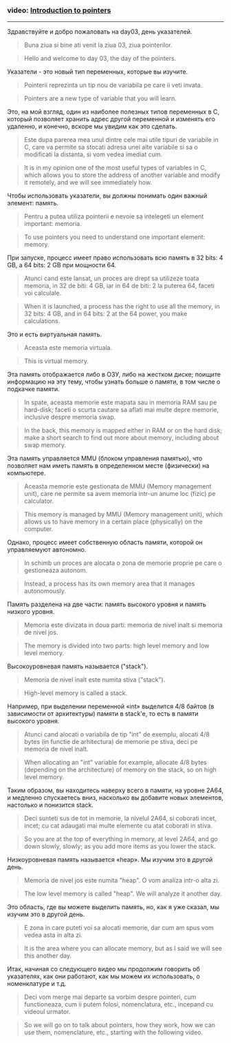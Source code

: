 ### video: [Introduction to pointers](https://youtu.be/lxpt8AVQ5Kc) ###

---

Здравствуйте и добро пожаловать на day03, день указателей.
> Buna ziua si bine ati venit la ziua 03, ziua pointerilor.

> Hello and welcome to day 03, the day of the pointers.

Указатели - это новый тип переменных, которые вы изучите.
> Pointerii reprezinta un tip nou de variabila pe care ii veti invata.

> Pointers are a new type of variable that you will learn.

Это, на мой взгляд, один из наиболее полезных типов переменных в C, который позволяет хранить адрес другой переменной и изменять его удаленно, и конечно, вскоре мы увидим как это сделать.
> Este dupa parerea mea unul dintre cele mai utile tipuri de variabile in C, care va permite sa stocati adresa unei alte variabile si sa o modificati la distanta, si vom vedea imediat cum.

> It is in my opinion one of the most useful types of variables in C, which allows you to store the address of another variable and modify it remotely, and we will see immediately how.

Чтобы использовать указатели, вы должны понимать один важный элемент: память.
> Pentru a putea utiliza pointerii e nevoie sa intelegeti un element important: memoria.

> To use pointers you need to understand one important element: memory.

При запуске, процесс имеет право использовать всю память в 32 bits: 4 GB, а 64 bits: 2 GB при мощности 64.
> Atunci cand este lansat, un proces are drept sa utilizeze toata memoria, in 32 de biti: 4 GB, iar in 64 de biti: 2 la puterea 64, faceti voi calculale.

> When it is launched, a process has the right to use all the memory, in 32 bits: 4 GB, and in 64 bits: 2 at the 64 power, you make calculations.

Это и есть виртуальная память.
> Aceasta este memoria virtuala.

> This is virtual memory.

Эта память отображается либо в ОЗУ, либо на жестком диске; поищите информацию на эту тему, чтобы узнать больше о памяти, в том числе о подкачке памяти.
> In spate, aceasta memorie este mapata sau in memoria RAM sau pe hard-disk; faceti o scurta cautare sa aflati mai multe depre memorie, inclusive despre memoria swap.

> In the back, this memory is mapped either in RAM or on the hard disk; make a short search to find out more about memory, including about swap memory.

Эта память управляется MMU (блоком управления памятью), что позволяет нам иметь память в определенном месте (физически) на компьютере.

> Aceasta memorie este gestionata de MMU (Memory management unit), care ne permite sa avem memoria intr-un anume loc (fizic) pe calculator.

> This memory is managed by MMU (Memory management unit), which allows us to have memory in a certain place (physically) on the computer.

Однако, процесс имеет собственную область памяти, которой он управляемуют автономно.
> In schimb un proces are alocata o zona de memorie proprie pe care o gestioneaza autonom.

> Instead, a process has its own memory area that it manages autonomously.

Память разделена на две части: память высокого уровня и память низкого уровня.
> Memoria este divizata in doua parti: memoria de nivel inalt si memoria de nivel jos.

> The memory is divided into two parts: high level memory and low level memory.

Высокоуровневая память называется ("stack").
> Memoria de nivel inalt este numita stiva ("stack").

> High-level memory is called a stack.

Например, при выделении переменной «int» выделитcя 4/8 байтов (в зависимости от архитектуры) памяти в stack'e, то есть в памяти высокого уровня.
> Atunci cand alocati o variabila de tip "int" de exemplu, alocati 4/8 bytes (in functie de arhitectura) de memorie pe stiva, deci pe memoria de nivel inalt.

> When allocating an "int" variable for example, allocate 4/8 bytes (depending on the architecture) of memory on the stack, so on high level memory.

Таким образом, вы находитесь наверху всего в памяти, на уровне 2A64, и медленно спускаетесь вниз, насколько вы добавите новых элементов, настолько и понизится stack.
> Deci sunteti sus de tot in memorie, la nivelul 2A64, si coborati incet, incet; cu cat adaugati mai multe elemente cu atat coborati in stiva.

> So you are at the top of everything in memory, at level 2A64, and go down slowly, slowly; as you add more items as you lower the stack.

Низкоуровневая память называется «heap». Мы изучим это в другой день.
> Memoria de nivel jos este numita "heap". O vom analiza intr-o alta zi.

> The low level memory is called "heap". We will analyze it another day.

Это область, где вы можете выделить память, но, как я уже сказал, мы изучим это в другой день.
> E zona in care puteti voi sa alocati memorie, dar cum am spus vom vedea asta in alta zi.

> It is the area where you can allocate memory, but as I said we will see this another day.

Итак, начиная со следующего видео мы продолжим говорить об указателях, как они работают, как мы можем их использовать, о номенклатуре и т.д.
> Deci vom merge mai departe sa vorbim despre pointeri, cum functioneaza, cum ii putem folosi, nomenclatura, etc., incepand cu videoul urmator.

> So we will go on to talk about pointers, how they work, how we can use them, nomenclature, etc., starting with the following video.